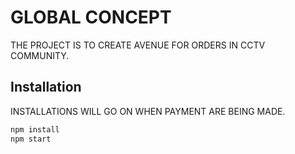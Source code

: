 # GLOBAL CONCEPT

THE PROJECT IS TO CREATE AVENUE FOR ORDERS IN CCTV COMMUNITY.

## Installation

INSTALLATIONS WILL GO ON WHEN PAYMENT ARE BEING MADE.

```bash
npm install
npm start
